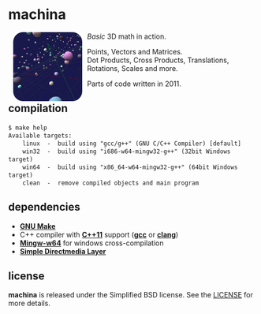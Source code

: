 # machina

<a href="https://github.com/drmats/machina/">
    <img
        src="https://raw.githubusercontent.com/drmats/machina/master/icon.png"
        align="left"
        hspace="10"
    >
</a>

_Basic_ 3D math in action.

Points, Vectors and Matrices.<br>
Dot Products, Cross Products, Translations, Rotations, Scales and more.

Parts of code written in 2011.




## compilation

    $ make help
    Available targets:
        linux  -  build using "gcc/g++" (GNU C/C++ Compiler) [default]
        win32  -  build using "i686-w64-mingw32-g++" (32bit Windows target)
        win64  -  build using "x86_64-w64-mingw32-g++" (64bit Windows target)
        clean  -  remove compiled objects and main program




## dependencies

* [**GNU Make**](http://www.gnu.org/software/make/)
* C++ compiler with [**C++11**](https://en.wikipedia.org/wiki/C%2B%2B11) support ([**gcc**](http://gcc.gnu.org/) or [**clang**](http://clang.llvm.org/))
* [**Mingw-w64**](http://mingw-w64.sourceforge.net/) for windows cross-compilation
* [**Simple Directmedia Layer**](https://www.libsdl.org/)




## license

**machina** is released under the Simplified BSD license. See the
[LICENSE](https://raw.githubusercontent.com/drmats/machina/master/LICENSE)
for more details.
